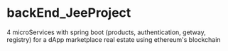 # backEnd_JeeProject
4 microServices with spring boot (products, authentication, getway, registry) for a dApp marketplace real estate using ethereum's blockchain
